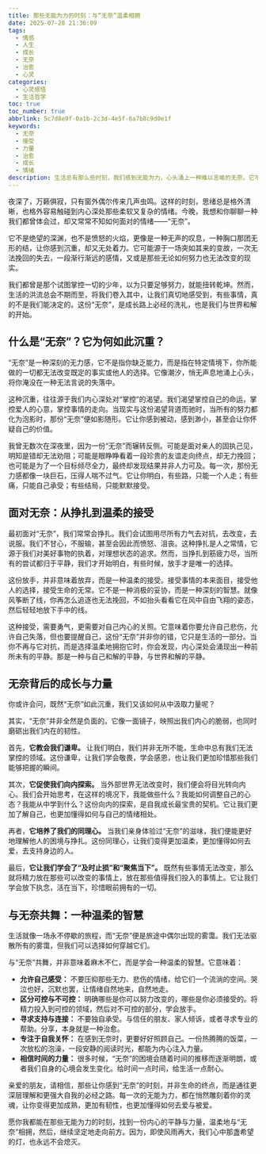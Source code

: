 ```yaml
---
title: 那些无能为力的时刻：与“无奈”温柔相拥
date: 2025-07-28 21:36:09
tags:
  - 情感
  - 人生
  - 成长
  - 无奈
  - 治愈
  - 心灵
categories:
  - 心灵感悟
  - 生活哲学
toc: true
toc_number: true
abbrlink: 5c7d8e9f-0a1b-2c3d-4e5f-6a7b8c9d0e1f
keywords:
  - 无奈
  - 接受
  - 力量
  - 治愈
  - 成长
  - 情绪
description: 生活总有那么些时刻，我们感到无能为力，心头涌上一种难以言喻的无奈。它不是绝望，更像是一种深沉的理解，理解有些事我们无法改变。这篇文章，将带你走进这份无奈，感受它如何磨砺我们，最终化为一份温柔的力量，指引我们走向内心的平静与成长。
---
```


夜深了，万籁俱寂，只有窗外偶尔传来几声虫鸣。这样的时刻，思绪总是格外清晰，也格外容易触碰到内心深处那些柔软又复杂的情绪。今晚，我想和你聊聊一种我们都曾体会过，却又常常不知如何面对的情绪——“无奈”。

它不是绝望的深渊，也不是愤怒的火焰，更像是一种无声的叹息，一种胸口那团无形的结，让你感到沉重，却又无处着力。它可能源于一场突如其来的变故，一次无法挽回的失去，一段渐行渐远的感情，又或是那些无论如何努力也无法改变的现实。

我们都曾是那个试图掌控一切的少年，以为只要足够努力，就能扭转乾坤。然而，生活的洪流总会不期而至，将我们卷入其中，让我们真切地感受到，有些事情，真的不是我们能决定的。这份“无奈”，是成长路上必经的洗礼，也是我们与世界和解的开始。

## 什么是“无奈”？它为何如此沉重？

“无奈”是一种深刻的无力感，它不是指你缺乏能力，而是指在特定情境下，你所能做的一切都无法改变既定的事实或他人的选择。它像潮汐，悄无声息地涌上心头，将你淹没在一种无法言说的失落中。

这种沉重，往往源于我们内心深处对“掌控”的渴望。我们渴望掌控自己的命运，掌控爱人的心意，掌控事情的走向。当现实与这份渴望背道而驰时，当所有的努力都化为泡影时，那份“无奈”便如影随形。它让你感到被动，感到渺小，甚至会让你怀疑自己的价值。

我曾无数次在深夜里，因为一份“无奈”而辗转反侧。可能是面对亲人的固执己见，明知是错却无法劝阻；可能是眼睁睁看着一段珍贵的友谊走向终点，却无力挽回；也可能是为了一个目标倾尽全力，最终却发现结果并非人力可及。每一次，那份无力感都像一块巨石，压得人喘不过气。它让你明白，有些路，只能一个人走；有些痛，只能自己承受；有些结局，只能默默接受。

## 面对无奈：从挣扎到温柔的接受

最初面对“无奈”，我们常常会挣扎。我们会试图用尽所有力气去对抗，去改变，去说服。我们不甘心，不服输，甚至会因此而愤怒、沮丧。这种挣扎是人之常情，它源于我们对美好事物的执着，对理想状态的追求。然而，当挣扎到筋疲力尽，当所有的尝试都归于平静，我们才开始明白，有些时候，放手才是唯一的选择。

这份放手，并非意味着放弃，而是一种温柔的接受。接受事情的本来面目，接受他人的选择，接受生命的无常。它不是一种消极的妥协，而是一种深刻的智慧。就像风筝断了线，你再怎么追逐也无法挽回，不如抬头看看它在风中自由飞翔的姿态，然后轻轻地放下手中的线。

这种接受，需要勇气，更需要对自己内心的关照。它意味着你要允许自己悲伤，允许自己失落，但也要提醒自己，这份“无奈”并非你的错，它只是生活的一部分。当你不再与它对抗，而是选择温柔地拥抱它时，你会发现，内心深处会涌现出一种前所未有的平静。那是一种与自己和解的平静，与世界和解的平静。

## 无奈背后的成长与力量

你或许会问，既然“无奈”如此沉重，我们又该如何从中汲取力量呢？

其实，“无奈”并非全然是负面的。它像一面镜子，映照出我们内心的脆弱，也同时磨砺出我们内在的韧性。

首先，**它教会我们谦卑。** 让我们明白，我们并非无所不能，生命中总有我们无法掌控的领域。这份谦卑，让我们学会敬畏，学会感恩，也让我们更加珍惜那些我们能够把握的瞬间。

其次，**它促使我们向内探索。** 当外部世界无法改变时，我们便会将目光转向内心。我们会开始思考，在这样的境况下，我能做些什么？我能如何调整自己的心态？我能从中学到什么？这份向内的探索，是自我成长最宝贵的契机。它让我们更加了解自己，也更加懂得如何与自己的情绪相处。

再者，**它培养了我们的同理心。** 当我们亲身体验过“无奈”的滋味，我们便能更好地理解他人的困境与挣扎。这份同理心，让我们变得更加温柔，更加懂得如何去爱，去支持身边的人。

最后，**它让我们学会了“及时止损”和“聚焦当下”。** 既然有些事情无法改变，那么就将精力放在那些可以改变的事情上，放在那些值得我们投入的事情上。它让我们学会放下执念，活在当下，珍惜眼前拥有的一切。

## 与无奈共舞：一种温柔的智慧

生活就像一场永不停歇的旅程，而“无奈”便是旅途中偶尔出现的雾霭。我们无法驱散所有的雾霭，但我们可以选择如何穿越它们。

与“无奈”共舞，并非意味着麻木不仁，而是学会一种温柔的智慧。它意味着：

*   **允许自己感受：** 不要压抑那些无力、悲伤的情绪，给它们一个流淌的空间。哭泣也好，沉默也罢，让情绪自然地来，自然地走。
*   **区分可控与不可控：** 明确哪些是你可以努力改变的，哪些是你必须接受的。将精力投入到可控的领域，然后对不可控的部分，学会放手。
*   **寻求支持与连接：** 不要独自承受。与信任的朋友、家人倾诉，或者寻求专业的帮助。分享，本身就是一种治愈。
*   **专注于自我关怀：** 在感到无奈时，更要好好照顾自己。一份热腾腾的饭菜，一次放松的泡澡，一段安静的阅读时光，都能为内心注入力量。
*   **相信时间的力量：** 很多时候，“无奈”的困境会随着时间的推移而逐渐明朗，或者我们自身的心境会发生变化。给时间一点时间，给生活一点耐心。

亲爱的朋友，请相信，那些让你感到“无奈”的时刻，并非生命的终点，而是通往更深层理解和更强大自我的必经之路。每一次的无能为力，都在悄然雕刻着你的灵魂，让你变得更加成熟，更加有韧性，也更加懂得如何去爱与被爱。

愿你我都能在那些无能为力的时刻，找到一份内心的平静与力量，温柔地与“无奈”相拥，然后，继续坚定地走向前方。因为，即使风雨再大，我们心中那盏希望的灯，也永远不会熄灭。